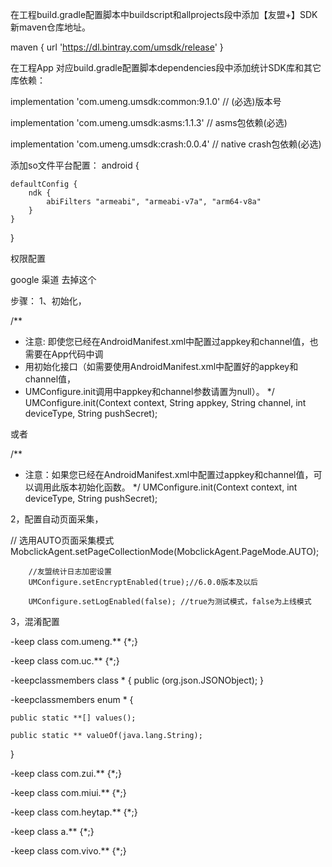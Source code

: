 
在工程build.gradle配置脚本中buildscript和allprojects段中添加【友盟+】SDK新maven仓库地址。

maven { url 'https://dl.bintray.com/umsdk/release' }


在工程App 对应build.gradle配置脚本dependencies段中添加统计SDK库和其它库依赖：

 implementation  'com.umeng.umsdk:common:9.1.0' // (必选)版本号
 
 implementation  'com.umeng.umsdk:asms:1.1.3' // asms包依赖(必选)
 
 implementation 'com.umeng.umsdk:crash:0.0.4' // native crash包依赖(必选)
 
 添加so文件平台配置：
 android {
   
    defaultConfig {
        ndk {
            abiFilters "armeabi", "armeabi-v7a", "arm64-v8a"
        }
    }
  }
 

权限配置

 <uses-permission android:name="android.permission.ACCESS_NETWORK_STATE"/>
 <uses-permission android:name="android.permission.ACCESS_WIFI_STATE"/>
 <uses-permission android:name="android.permission.READ_PHONE_STATE"/>  google 渠道 去掉这个
 <uses-permission android:name="android.permission.INTERNET"/>


步骤：
1、初始化，

/**
* 注意: 即使您已经在AndroidManifest.xml中配置过appkey和channel值，也需要在App代码中调
* 用初始化接口（如需要使用AndroidManifest.xml中配置好的appkey和channel值，
* UMConfigure.init调用中appkey和channel参数请置为null）。
*/
UMConfigure.init(Context context, String appkey, String channel, int deviceType, String pushSecret);

或者

/** 
* 注意：如果您已经在AndroidManifest.xml中配置过appkey和channel值，可以调用此版本初始化函数。
*/
UMConfigure.init(Context context, int deviceType, String pushSecret);

2，配置自动页面采集，

// 选用AUTO页面采集模式
        MobclickAgent.setPageCollectionMode(MobclickAgent.PageMode.AUTO);
        
        //友盟统计日志加密设置
        UMConfigure.setEncryptEnabled(true);//6.0.0版本及以后
        
        UMConfigure.setLogEnabled(false); //true为测试模式，false为上线模式
        
        
        
        
 3，混淆配置
 
 -keep class com.umeng.** {*;}

-keep class com.uc.** {*;}

-keepclassmembers class * {
   public <init> (org.json.JSONObject);
}
 
-keepclassmembers enum * {

    public static **[] values();
    
    public static ** valueOf(java.lang.String);
}

-keep class com.zui.** {*;}

-keep class com.miui.** {*;}

-keep class com.heytap.** {*;}

-keep class a.** {*;}

-keep class com.vivo.** {*;}

 
